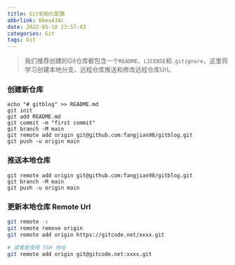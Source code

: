 ```yaml
---
title: Git初始化配置
abbrlink: 66ea434c
date: 2022-05-10 23:57:43
categories: Git
tags: Git
---
```


> 我们推荐创建的Git仓库都包含一个`README`、`LICENSE`和`.gitignore`，这里将学习创建本地分支、远程仓库推送和修改远程仓库Url。

<!-- more -->


### 创建新仓库

```
echo "# gitblog" >> README.md
git init
git add README.md
git commit -m "first commit"
git branch -M main
git remote add origin git@github.com:fangjian98/gitblog.git
git push -u origin main
```

### 推送本地仓库

```
git remote add origin git@github.com:fangjian98/gitblog.git
git branch -M main
git push -u origin main
```

### 更新本地仓库 Remote Url

```bash
git remote -v
git remote remove origin
git remote add origin https://gitcode.net/xxxx.git

# 或者是使用 SSH 地址
git remote add origin git@gitcode.net:xxxx.git
```